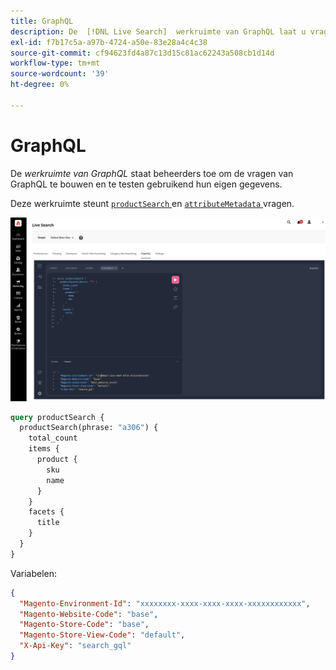 ```yaml
---
title: GraphQL
description: De  [!DNL Live Search]  werkruimte van GraphQL laat u vragen met uw levende gegevens bouwen.
exl-id: f7b17c5a-a97b-4724-a50e-83e28a4c4c38
source-git-commit: cf94623fd4a87c13d15c81ac62243a508cb1d14d
workflow-type: tm+mt
source-wordcount: '39'
ht-degree: 0%

---
```


# GraphQL

De *werkruimte van GraphQL* staat beheerders toe om de vragen van GraphQL te bouwen en te testen gebruikend hun eigen gegevens.

Deze werkruimte steunt [`productSearch` ](https://developer.adobe.com/commerce/services/graphql/live-search/product-search/) en [`attributeMetadata` ](https://developer.adobe.com/commerce/services/graphql/live-search/attribute-metadata/) vragen.

![ de werkruimte van GraphQL ](assets/graphql.png)

```graphql
query productSearch {
  productSearch(phrase: "a306") {
    total_count
    items {
      product {
        sku
		name
      }
    }
    facets {
      title
    }
  }
}
```

Variabelen:

```json
{
  "Magento-Environment-Id": "xxxxxxxx-xxxx-xxxx-xxxx-xxxxxxxxxxxx",
  "Magento-Website-Code": "base",
  "Magento-Store-Code": "base",
  "Magento-Store-View-Code": "default",
  "X-Api-Key": "search_gql"
}
```

